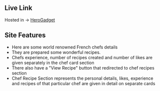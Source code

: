 ## Live Link
Hosted in  -> [HeroGadget]()
## Site Features
* Here are some world renowned French chefs details
* They are prepared some wonderful recipes.
* Chefs experience, number of recipes created and number of likes are given separately in the chef card section
* There also have a "View Recipe" button that redirected to chef recipes section
* Chef Recipe Section represents the personal details, likes, experience and recipes of that particular chef are given in detail on separate cards